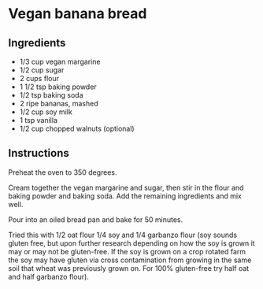 # Vegan banana bread

## Ingredients

- 1/3 cup vegan margarine
- 1/2 cup sugar
- 2 cups flour
- 1 1/2 tsp baking powder
- 1/2 tsp baking soda
- 2 ripe bananas, mashed
- 1/2 cup soy milk
- 1 tsp vanilla
- 1/2 cup chopped walnuts (optional)

## Instructions

Preheat the oven to 350 degrees. 

Cream together the vegan margarine and sugar, then stir in the flour and baking powder and baking soda. Add the remaining ingredients and mix well. 

Pour into an oiled bread pan and bake for 50 minutes.

Tried this with 1/2 oat flour 1/4 soy and 1/4 garbanzo flour (soy sounds gluten free, but upon further research depending on how the soy is grown it may or may not be gluten-free. If the soy is grown on a crop rotated farm the soy may have gluten via cross contamination from growing in the same soil that wheat was previously grown on. For 100% gluten-free try half oat and half garbanzo flour). 